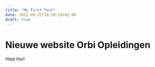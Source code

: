 ```yaml
---
title: "My First Post"
date: 2021-09-21T18:59:29+02:00
draft: true
---
```

# Nieuwe website Orbi Opleidingen

Hiep Hoi!
